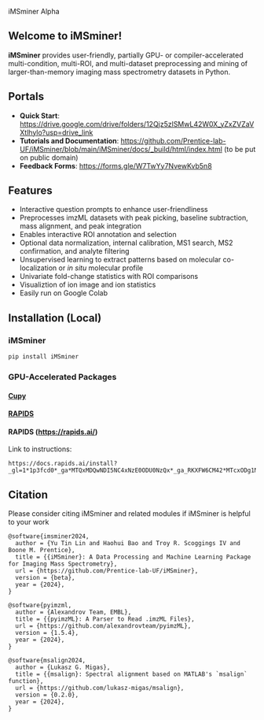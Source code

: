 iMSminer Alpha

## **Welcome to iMSminer!**
**iMSminer** provides user-friendly, partially GPU- or compiler-accelerated multi-condition, multi-ROI, and multi-dataset preprocessing and mining of larger-than-memory imaging mass spectrometry datasets in Python.

## **Portals**
- **Quick Start**: https://drive.google.com/drive/folders/12Qjz5zlSMwL42W0X_yZxZVZaVXtlhylo?usp=drive_link 
- **Tutorials and Documentation**: https://github.com/Prentice-lab-UF/iMSminer/blob/main/iMSminer/docs/_build/html/index.html (to be put on public domain)
- **Feedback Forms**: https://forms.gle/W7TwYy7NvewKvb5n8

## **Features**
- Interactive question prompts to enhance user-friendliness
- Preprocesses imzML datasets with peak picking, baseline subtraction, mass alignment, and peak integration
- Enables interactive ROI annotation and selection
- Optional data normalization, internal calibration, MS1 search, MS2 confirmation, and analyte filtering
- Unsupervised learning to extract patterns based on molecular co-localization or *in situ* molecular profile
- Univariate fold-change statistics with ROI comparisons
- Visualiztion of ion image and ion statistics
- Easily run on Google Colab

## **Installation (Local)**
### **iMSminer**
```Python
pip install iMSminer
```
### **GPU-Accelerated Packages**
#### [**Cupy**](https://docs.cupy.dev/en/stable/install.html)
#### [**RAPIDS**](https://docs.rapids.ai/install?_gl=1*1p3fcd0*_ga*MTQxMDQwNDI5NC4xNzE0ODU0NzQx*_ga_RKXFW6CM42*MTcxODg1NzY3MS4xMS4xLjE3MTg4NTc4NTYuNjAuMC4w#wsl2)

#### **RAPIDS** (https://rapids.ai/)
Link to instructions: 
```
https://docs.rapids.ai/install?_gl=1*1p3fcd0*_ga*MTQxMDQwNDI5NC4xNzE0ODU0NzQx*_ga_RKXFW6CM42*MTcxODg1NzY3MS4xMS4xLjE3MTg4NTc4NTYuNjAuMC4w#wsl2
```

## **Citation**
Please consider citing iMSminer and related modules if iMSminer is helpful to your work
```
@software{imsminer2024,
  author = {Yu Tin Lin and Haohui Bao and Troy R. Scoggings IV and Boone M. Prentice},
  title = {{iMSminer}: A Data Processing and Machine Learning Package for Imaging Mass Spectrometry},
  url = {https://github.com/Prentice-lab-UF/iMSminer},
  version = {beta},
  year = {2024},
}

@software{pyimzml,
  author = {Alexandrov Team, EMBL},
  title = {{pyimzML}: A Parser to Read .imzML Files},
  url = {https://github.com/alexandrovteam/pyimzML},
  version = {1.5.4},
  year = {2024},
}

@software{msalign2024,
  author = {Lukasz G. Migas},
  title = {{msalign}: Spectral alignment based on MATLAB's `msalign` function},
  url = {https://github.com/lukasz-migas/msalign},
  version = {0.2.0},
  year = {2024},
}
```
